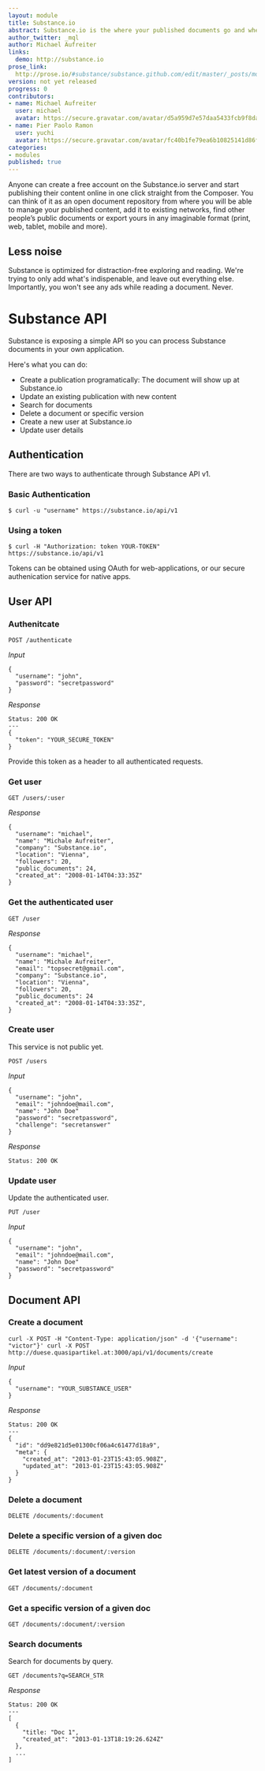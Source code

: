 ```yaml
---
layout: module
title: Substance.io
abstract: Substance.io is the where your published documents go and where people can read them.
author_twitter: _mql
author: Michael Aufreiter
links:
  demo: http://substance.io
prose_link:
  http://prose.io/#substance/substance.github.com/edit/master/_posts/modules/0100-01-02-hub.md
version: not yet released
progress: 0
contributors:
- name: Michael Aufreiter
  user: michael
  avatar: https://secure.gravatar.com/avatar/d5a959d7e57daa5433fcb9f8da40be4b?d=https://a248.e.akamai.net/assets.github.com%2Fimages%2Fgravatars%2Fgravatar-140.png
- name: Pier Paolo Ramon 
  user: yuchi
  avatar: https://secure.gravatar.com/avatar/fc40b1fe79ea6b10825141d86f767354?s=420&d=https://a248.e.akamai.net/assets.github.com%2Fimages%2Fgravatars%2Fgravatar-user-420.png
categories:
- modules
published: true
---
```


Anyone can create a free account on the Substance.io server and start publishing their content online in one click straight from the Composer. You can think of it as an open document repository from where you will be able to manage your published content, add it to existing networks, find other people’s public documents or export yours in any imaginable format (print, web, tablet, mobile and more).

<!--## Networks

Documents can be published to topic-related networks, so people can find them easily. Substance users can subscribe to Networks, so they can see new documents as well as updates made to existing ones. We're aware that today we're overwhelmed by the precesence of [too much information](http://en.wikipedia.org/wiki/Information_overload), so our goal is letting the user decide what to see and what not to see.

![](http://f.cl.ly/items/1I0q3L1U3d3O0U3p0J3Y/Screen%20Shot%202012-10-20%20at%209.56.34%20PM.png)
-->

## Less noise

Substance is optimized for distraction-free exploring and reading. We're trying to only add what's indispenable, and leave out everything else. Importantly, you won't see any ads while reading a document. Never.

# Substance API

Substance is exposing a simple API so you can process Substance documents in your own application.

Here's what you can do:

- Create a publication programatically: The document will show up at Substance.io
- Update an existing publication with new content
- Search for documents
- Delete a document or specific version
- Create a new user at Substance.io
- Update user details


## Authentication

There are two ways to authenticate through Substance API v1.

### Basic Authentication

    $ curl -u "username" https://substance.io/api/v1

### Using a token

    $ curl -H "Authorization: token YOUR-TOKEN" https://substance.io/api/v1

Tokens can be obtained using OAuth for web-applications, or our secure authenication service for native apps.


## User API

### Authenitcate

    POST /authenticate

*Input*

    {
      "username": "john",
      "password": "secretpassword"
    }

*Response*

    Status: 200 OK
    ---
    {
      "token": "YOUR_SECURE_TOKEN"
    }

Provide this token as a header to all authenticated requests.


### Get user

    GET /users/:user

*Response*

    {
      "username": "michael",
      "name": "Michale Aufreiter",
      "company": "Substance.io",
      "location": "Vienna",
      "followers": 20,
      "public_documents": 24,
      "created_at": "2008-01-14T04:33:35Z"
    }


### Get the authenticated user

    GET /user


*Response*

    {
      "username": "michael",
      "name": "Michale Aufreiter",
      "email": "topsecret@gmail.com",
      "company": "Substance.io",
      "location": "Vienna",
      "followers": 20,
      "public_documents": 24
      "created_at": "2008-01-14T04:33:35Z",
    }


### Create user

This service is not public yet.

    POST /users

*Input*

    {
      "username": "john",
      "email": "johndoe@mail.com",
      "name": "John Doe"
      "password": "secretpassword",
      "challenge": "secretanswer"
    }

*Response*

    Status: 200 OK



### Update user

Update the authenticated user.

    PUT /user

*Input*

    {
      "username": "john",
      "email": "johndoe@mail.com",
      "name": "John Doe"
      "password": "secretpassword"
    }



## Document API

### Create a document

    curl -X POST -H "Content-Type: application/json" -d '{"username": "victor"}' curl -X POST http://duese.quasipartikel.at:3000/api/v1/documents/create

*Input*

    {
      "username": "YOUR_SUBSTANCE_USER"
    }

*Response*

    Status: 200 OK
    ---
    {
      "id": "dd9e821d5e01300cf06a4c61477d18a9",
      "meta": {
        "created_at": "2013-01-23T15:43:05.908Z",
        "updated_at": "2013-01-23T15:43:05.908Z"
      }
    }


### Delete a document

    DELETE /documents/:document


### Delete a specific version of a given doc

    DELETE /documents/:document/:version


### Get latest version of a document

    GET /documents/:document


### Get a specific version of a given doc

    GET /documents/:document/:version


### Search documents

Search for documents by query.

    GET /documents?q=SEARCH_STR

*Response*

    Status: 200 OK
    ---
    [
      {
        "title: "Doc 1",
        "created_at": "2013-01-13T18:19:26.624Z"
      },
      ...
    ]
